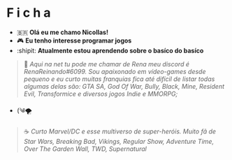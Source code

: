 #  F i c h a
-  :brazil: **Olá eu me chamo Nicollas!**
- :video_game: **Eu tenho interesse programar jogos**
- :shipit: **Atualmente estou aprendendo sobre o basíco do basíco** 

> 👾  _Aqui na net tu pode me chamar de Rena meu discord é RenaReinando#6099. Sou apaixonado em vídeo-games desde pequeno e eu curto muitas franquias fica até difícil de listar todas algumas delas são: GTA SA, God Of War, Bully, Black, Mine, Resident Evil, Transformice e diversos jogos Indie e MMORPG;_
- (༄🌪️
> ☕  _Curto Marvel/DC e esse multiverso de super-heróis. Muito fã de Star Wars, Breaking Bad, Vikings, Regular Show, Adventure Time, Over The Garden Wall, TWD, Supernatural_
<!---
zzrenaNicollas30/zzrenaNicollas30 is a ✨ special ✨ repository because its `README.md` (this file) appears on your GitHub profile.
You can click the Preview link to take a look at your changes.
--->
